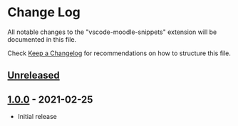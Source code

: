 # Change Log

All notable changes to the "vscode-moodle-snippets" extension will be documented in this file.

Check [Keep a Changelog](http://keepachangelog.com/) for recommendations on how to structure this file.

## [Unreleased]

## [1.0.0] - 2021-02-25

- Initial release

[unreleased]: https://github.com/ManuelGil/vscode-mustache-snippets/compare/v1.0.0...HEAD
[1.0.0]: https://github.com/ManuelGil/vscode-mustache-snippets/releases/tag/v1.0.0
